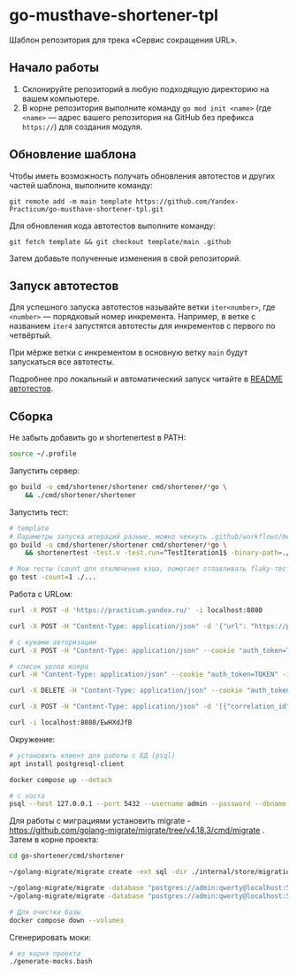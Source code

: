 # go-musthave-shortener-tpl

Шаблон репозитория для трека «Сервис сокращения URL».

## Начало работы

1. Склонируйте репозиторий в любую подходящую директорию на вашем компьютере.
2. В корне репозитория выполните команду `go mod init <name>` (где `<name>` — адрес вашего репозитория на GitHub без префикса `https://`) для создания модуля.

## Обновление шаблона

Чтобы иметь возможность получать обновления автотестов и других частей шаблона, выполните команду:

```
git remote add -m main template https://github.com/Yandex-Practicum/go-musthave-shortener-tpl.git
```

Для обновления кода автотестов выполните команду:

```
git fetch template && git checkout template/main .github
```

Затем добавьте полученные изменения в свой репозиторий.

## Запуск автотестов

Для успешного запуска автотестов называйте ветки `iter<number>`, где `<number>` — порядковый номер инкремента. Например, в ветке с названием `iter4` запустятся автотесты для инкрементов с первого по четвёртый.

При мёрже ветки с инкрементом в основную ветку `main` будут запускаться все автотесты.

Подробнее про локальный и автоматический запуск читайте в [README автотестов](https://github.com/Yandex-Practicum/go-autotests).

## Сборка

Не забыть добавить go и shortenertest в PATH:
```bash
source ~/.profile
```

Запустить сервер:
```bash
go build -o cmd/shortener/shortener cmd/shortener/*go \
    && ./cmd/shortener/shortener
```

Запустить тест:
```bash
# template
# Параметры запуска итераций разные, можно чекнуть .github/workflows/metricstest.yml
go build -o cmd/shortener/shortener cmd/shortener/*go \
    && shortenertest -test.v -test.run=^TestIteration1$ -binary-path=./shortener

# Мои тесты (count для отключения кэша, помогает отлавливать flaky-тесты)
go test -count=1 ./...
```

Работа с URLом:
```bash
curl -X POST -d 'https://practicum.yandex.ru/' -i localhost:8080

curl -X POST -H "Content-Type: application/json" -d '{"url": "https://practicum.yandex.ru/"}' --compressed -i localhost:8080/api/shorten

# с куками авторизации
curl -X POST -H "Content-Type: application/json" --cookie "auth_token=TOKEN" -d '{"url": "https://example.com/"}' --compressed -i localhost:8080/api/shorten

# список урлов юзера
curl -H "Content-Type: application/json" --cookie "auth_token=TOKEN" -i localhost:8080/api/user/urls

curl -X DELETE -H "Content-Type: application/json" --cookie "auth_token=eyJhbGciOiJIUzI1NiIsInR5cCI6IkpXVCJ9.eyJVc2VySUQiOjF9.ZFQYhAk2o2DDE7PMJJcYHRgb74kcYvc-oSQ9J63elnQ" -d '["mB79DTY4", "KEvfvHAz", "kekich"]' --compressed -i localhost:8080/api/user/urls

curl -X POST -H "Content-Type: application/json" -d '[{"correlation_id": "c1", "original_url": "https://practicum.yandex.ru/"}, {"correlation_id": "c2", "original_url": "https://practicum.yandex.ru/test"}]' --compressed -i localhost:8080/api/shorten/batch

curl -i localhost:8080/EwHXdJfB
```

Окружение:
```bash
# установить клиент для работы с БД (psql)
apt install postgresql-client

docker compose up --detach

# с хоста
psql --host 127.0.0.1 --port 5432 --username admin --password --dbname shortener
```

Для работы с миграциями установить migrate - https://github.com/golang-migrate/migrate/tree/v4.18.3/cmd/migrate . Затем в корне проекта:
```bash
cd go-shortener/cmd/shortener

~/golang-migrate/migrate create -ext sql -dir ./internal/store/migrations -seq create_example_table

~/golang-migrate/migrate -database "postgres://admin:qwerty@localhost:5432/shortener?sslmode=disable" -path ./internal/store/migrations up
~/golang-migrate/migrate -database "postgres://admin:qwerty@localhost:5432/shortener?sslmode=disable" -path ./internal/store/migrations down

# Для очистки базы
docker compose down --volumes
```

Сгенерировать моки:
```bash
# из корня проекта
./generate-mocks.bash
```
